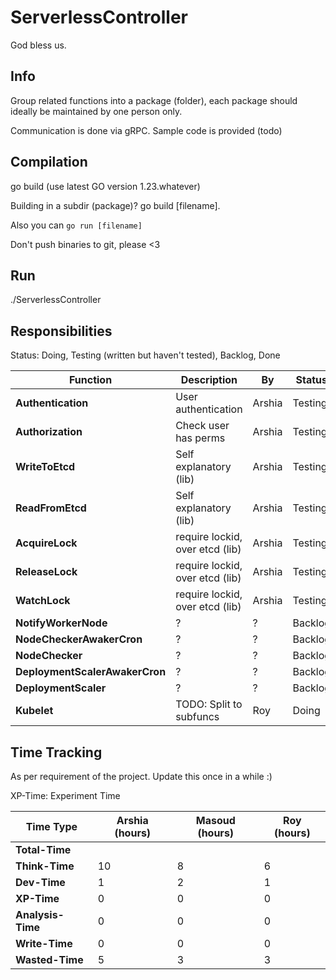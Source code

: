 # ServerlessController

God bless us. 

## Info

Group related functions into a package (folder), each package should ideally be maintained by one person only. 

Communication is done via gRPC. Sample code is provided (todo)

## Compilation

go build
(use latest GO version 1.23.whatever)

Building in a subdir (package)? go build [filename].

Also you can `go run [filename]`

Don't push binaries to git, please <3 

## Run

./ServerlessController

## Responsibilities 

Status: Doing, Testing (written but haven't tested), Backlog, Done

| Function                       | Description                     | By     | Status  |
|--------------------------------|---------------------------------|--------|---------|
| **Authentication**             | User authentication             | Arshia | Testing | 
| **Authorization**              | Check user has perms            | Arshia | Testing | 
| **WriteToEtcd**                | Self explanatory (lib)          | Arshia | Testing | 
| **ReadFromEtcd**               | Self explanatory (lib)          | Arshia | Testing | 
| **AcquireLock**                | require lockid, over etcd (lib) | Arshia | Testing | 
| **ReleaseLock**                | require lockid, over etcd (lib) | Arshia | Testing | 
| **WatchLock**                  | require lockid, over etcd (lib) | Arshia | Testing | 
| **NotifyWorkerNode**           | ?                               | ?      | Backlog | 
| **NodeCheckerAwakerCron**      | ?                               | ?      | Backlog | 
| **NodeChecker**                | ?                               | ?      | Backlog | 
| **DeploymentScalerAwakerCron** | ?                               | ?      | Backlog | 
| **DeploymentScaler**           | ?                               | ?      | Backlog | 
| **Kubelet**                    | TODO: Split to subfuncs         | Roy    | Doing   |

## Time Tracking

As per requirement of the project. Update this once in a while :) 

XP-Time: Experiment Time


| **Time Type**     | **Arshia (hours)** | **Masoud (hours)** | **Roy (hours)** |
|-------------------|--------------------|--------------------|-----------------|
| **Total-Time**    |                    |                    |                 |
| **Think-Time**    | 10                 | 8                  | 6               |
| **Dev-Time**      | 1                  | 2                  | 1               |
| **XP-Time**       | 0                  | 0                  | 0               |
| **Analysis-Time** | 0                  | 0                  | 0               |
| **Write-Time**    | 0                  | 0                  | 0               |
| **Wasted-Time**   | 5                  | 3                  | 3               |
